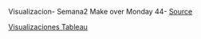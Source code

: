 Visualizacion- Semana2
Make over Monday 44- [Source](https://www.opensecrets.org/members-of-congress/members-list)

[Visualizaciones Tableau](https://mdanielaraffom.github.io/infovis/s2/MakeOverMonday44.html)
